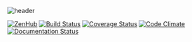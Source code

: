 ![header](https://cloud.githubusercontent.com/assets/6546265/19186791/3e4ee522-8c88-11e6-8074-a4c9219871fc.png)

[![ZenHub](https://raw.githubusercontent.com/ZenHubIO/support/master/zenhub-badge.png)](https://zenhub.com)
[![Build Status](https://travis-ci.org/davidmigloz/go-bees.svg?branch=master)](https://travis-ci.org/davidmigloz/go-bees)
[![Coverage Status](https://coveralls.io/repos/github/davidmigloz/go-bees/badge.svg?branch=master)](https://coveralls.io/github/davidmigloz/go-bees?branch=master)
[![Code Climate](https://codeclimate.com/github/davidmigloz/go-bees/badges/gpa.svg)](https://codeclimate.com/github/davidmigloz/go-bees)
[![Documentation Status](https://readthedocs.org/projects/go-bees/badge/?version=latest)](http://go-bees.readthedocs.io/es/latest/?badge=latest)